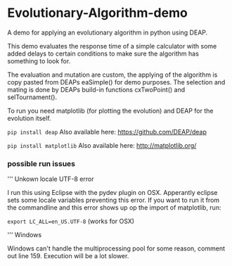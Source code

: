 # Evolutionary-Algorithm-demo
A demo for applying an evolutionary algorithm in python using DEAP.

This demo evaluates the response time of a simple calculator with some added delays to certain conditions to make sure the algorithm has something to look for.

The evaluation and mutation are custom, the applying of the algorithm is copy pasted from DEAPs eaSimple() for demo purposes. The selection and mating is done by DEAPs build-in functions cxTwoPoint() and selTournament().

To run you need matplotlib (for plotting the evolution) and DEAP for the evolution itself.

<code>pip install deap</code> Also available here: https://github.com/DEAP/deap

<code>pip install matplotlib</code> Also available here: http://matplotlib.org/

### possible run issues
''' Unkown locale UTF-8 error

I run this using Eclipse with the pydev plugin on OSX. Apperantly eclipse sets some locale variables preventing this error.
If you want to run it from the commandline and this error shows up op the import of matplotlib, run:

<code>export LC_ALL=en_US.UTF-8</code> (works for OSX)

''' Windows

Windows can't handle the multiprocessing pool for some reason, comment out line 159.
Execution will be a lot slower.
